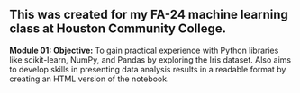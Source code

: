 ## **This was created for my FA-24 machine learning class at Houston Community College.**

**Module 01: Objective:** To gain practical experience with Python libraries like scikit-learn, NumPy, and Pandas by exploring the Iris dataset. Also aims to develop skills in presenting data analysis results in a readable format by creating an HTML version of the notebook.
